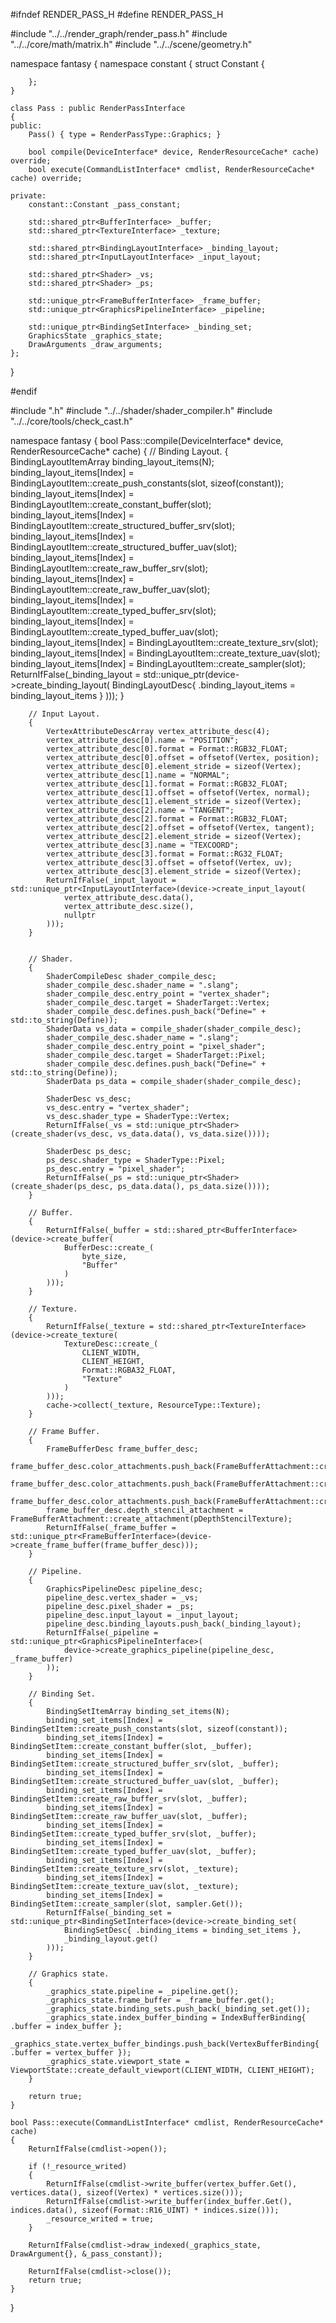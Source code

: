 #ifndef RENDER_PASS_H
#define RENDER_PASS_H
 
#include "../../render_graph/render_pass.h"
#include "../../core/math/matrix.h"
#include "../../scene/geometry.h"
 
namespace fantasy
{
	namespace constant
	{
		struct Constant
		{

		};
	}

	class Pass : public RenderPassInterface
	{
	public:
		Pass() { type = RenderPassType::Graphics; }

		bool compile(DeviceInterface* device, RenderResourceCache* cache) override;
		bool execute(CommandListInterface* cmdlist, RenderResourceCache* cache) override;

	private:
		constant::Constant _pass_constant;

		std::shared_ptr<BufferInterface> _buffer;
		std::shared_ptr<TextureInterface> _texture;
		
		std::shared_ptr<BindingLayoutInterface> _binding_layout;
		std::shared_ptr<InputLayoutInterface> _input_layout;

		std::shared_ptr<Shader> _vs;
		std::shared_ptr<Shader> _ps;

		std::unique_ptr<FrameBufferInterface> _frame_buffer;
		std::unique_ptr<GraphicsPipelineInterface> _pipeline;

		std::unique_ptr<BindingSetInterface> _binding_set;
		GraphicsState _graphics_state;
        DrawArguments _draw_arguments;
	};

}
 
#endif



#include ".h"
#include "../../shader/shader_compiler.h"
#include "../../core/tools/check_cast.h"

namespace fantasy
{
	bool Pass::compile(DeviceInterface* device, RenderResourceCache* cache)
	{
		// Binding Layout.
		{
			BindingLayoutItemArray binding_layout_items(N);
			binding_layout_items[Index] = BindingLayoutItem::create_push_constants(slot, sizeof(constant));
			binding_layout_items[Index] = BindingLayoutItem::create_constant_buffer(slot);
			binding_layout_items[Index] = BindingLayoutItem::create_structured_buffer_srv(slot);
			binding_layout_items[Index] = BindingLayoutItem::create_structured_buffer_uav(slot);
			binding_layout_items[Index] = BindingLayoutItem::create_raw_buffer_srv(slot);
			binding_layout_items[Index] = BindingLayoutItem::create_raw_buffer_uav(slot);
			binding_layout_items[Index] = BindingLayoutItem::create_typed_buffer_srv(slot);
			binding_layout_items[Index] = BindingLayoutItem::create_typed_buffer_uav(slot);
			binding_layout_items[Index] = BindingLayoutItem::create_texture_srv(slot);
			binding_layout_items[Index] = BindingLayoutItem::create_texture_uav(slot);
			binding_layout_items[Index] = BindingLayoutItem::create_sampler(slot);
			ReturnIfFalse(_binding_layout = std::unique_ptr<BindingLayoutInterface>(device->create_binding_layout(
				BindingLayoutDesc{ .binding_layout_items = binding_layout_items }
			)));
		}

		// Input Layout.
		{
			VertexAttributeDescArray vertex_attribute_desc(4);
			vertex_attribute_desc[0].name = "POSITION";
			vertex_attribute_desc[0].format = Format::RGB32_FLOAT;
			vertex_attribute_desc[0].offset = offsetof(Vertex, position);
			vertex_attribute_desc[0].element_stride = sizeof(Vertex);
			vertex_attribute_desc[1].name = "NORMAL";
			vertex_attribute_desc[1].format = Format::RGB32_FLOAT;
			vertex_attribute_desc[1].offset = offsetof(Vertex, normal);
			vertex_attribute_desc[1].element_stride = sizeof(Vertex);
			vertex_attribute_desc[2].name = "TANGENT";
			vertex_attribute_desc[2].format = Format::RGB32_FLOAT;
			vertex_attribute_desc[2].offset = offsetof(Vertex, tangent);
			vertex_attribute_desc[2].element_stride = sizeof(Vertex);
			vertex_attribute_desc[3].name = "TEXCOORD";
			vertex_attribute_desc[3].format = Format::RG32_FLOAT;
			vertex_attribute_desc[3].offset = offsetof(Vertex, uv);
			vertex_attribute_desc[3].element_stride = sizeof(Vertex);
			ReturnIfFalse(_input_layout = std::unique_ptr<InputLayoutInterface>(device->create_input_layout(
				vertex_attribute_desc.data(),
				vertex_attribute_desc.size(),
				nullptr
			)));
		}


		// Shader.
		{
			ShaderCompileDesc shader_compile_desc;
			shader_compile_desc.shader_name = ".slang";
			shader_compile_desc.entry_point = "vertex_shader";
			shader_compile_desc.target = ShaderTarget::Vertex;
			shader_compile_desc.defines.push_back("Define=" + std::to_string(Define));
			ShaderData vs_data = compile_shader(shader_compile_desc);
			shader_compile_desc.shader_name = ".slang";
			shader_compile_desc.entry_point = "pixel_shader";
			shader_compile_desc.target = ShaderTarget::Pixel;
			shader_compile_desc.defines.push_back("Define=" + std::to_string(Define));
			ShaderData ps_data = compile_shader(shader_compile_desc);

			ShaderDesc vs_desc;
			vs_desc.entry = "vertex_shader";
			vs_desc.shader_type = ShaderType::Vertex;
			ReturnIfFalse(_vs = std::unique_ptr<Shader>(create_shader(vs_desc, vs_data.data(), vs_data.size())));

			ShaderDesc ps_desc;
			ps_desc.shader_type = ShaderType::Pixel;
			ps_desc.entry = "pixel_shader";
			ReturnIfFalse(_ps = std::unique_ptr<Shader>(create_shader(ps_desc, ps_data.data(), ps_data.size())));
		}

		// Buffer.
		{
			ReturnIfFalse(_buffer = std::shared_ptr<BufferInterface>(device->create_buffer(
				BufferDesc::create_(
					byte_size, 
					"Buffer"
				)
			)));
		}

		// Texture.
		{
			ReturnIfFalse(_texture = std::shared_ptr<TextureInterface>(device->create_texture(
				TextureDesc::create_(
					CLIENT_WIDTH,
					CLIENT_HEIGHT,
					Format::RGBA32_FLOAT,
					"Texture"
				)
			)));
			cache->collect(_texture, ResourceType::Texture);
		}
 
		// Frame Buffer.
		{
			FrameBufferDesc frame_buffer_desc;
			frame_buffer_desc.color_attachments.push_back(FrameBufferAttachment::create_attachment(pRenderTargetTexture));
			frame_buffer_desc.color_attachments.push_back(FrameBufferAttachment::create_attachment(pRenderTargetTexture));
			frame_buffer_desc.color_attachments.push_back(FrameBufferAttachment::create_attachment(pRenderTargetTexture));
			frame_buffer_desc.depth_stencil_attachment = FrameBufferAttachment::create_attachment(pDepthStencilTexture);
			ReturnIfFalse(_frame_buffer = std::unique_ptr<FrameBufferInterface>(device->create_frame_buffer(frame_buffer_desc)));
		}
 
		// Pipeline.
		{
			GraphicsPipelineDesc pipeline_desc;
			pipeline_desc.vertex_shader = _vs;
			pipeline_desc.pixel_shader = _ps;
			pipeline_desc.input_layout = _input_layout;
			pipeline_desc.binding_layouts.push_back(_binding_layout);
			ReturnIfFalse(_pipeline = std::unique_ptr<GraphicsPipelineInterface>(
				device->create_graphics_pipeline(pipeline_desc, _frame_buffer)
			));
		}

		// Binding Set.
		{
			BindingSetItemArray binding_set_items(N);
			binding_set_items[Index] = BindingSetItem::create_push_constants(slot, sizeof(constant));
			binding_set_items[Index] = BindingSetItem::create_constant_buffer(slot, _buffer);
			binding_set_items[Index] = BindingSetItem::create_structured_buffer_srv(slot, _buffer);
			binding_set_items[Index] = BindingSetItem::create_structured_buffer_uav(slot, _buffer);
			binding_set_items[Index] = BindingSetItem::create_raw_buffer_srv(slot, _buffer);
			binding_set_items[Index] = BindingSetItem::create_raw_buffer_uav(slot, _buffer);
			binding_set_items[Index] = BindingSetItem::create_typed_buffer_srv(slot, _buffer);
			binding_set_items[Index] = BindingSetItem::create_typed_buffer_uav(slot, _buffer);
			binding_set_items[Index] = BindingSetItem::create_texture_srv(slot, _texture);
			binding_set_items[Index] = BindingSetItem::create_texture_uav(slot, _texture);
			binding_set_items[Index] = BindingSetItem::create_sampler(slot, sampler.Get());
			ReturnIfFalse(_binding_set = std::unique_ptr<BindingSetInterface>(device->create_binding_set(
				BindingSetDesc{ .binding_items = binding_set_items },
				_binding_layout.get()
			)));
		}

		// Graphics state.
		{
			_graphics_state.pipeline = _pipeline.get();
			_graphics_state.frame_buffer = _frame_buffer.get();
			_graphics_state.binding_sets.push_back(_binding_set.get());
			_graphics_state.index_buffer_binding = IndexBufferBinding{ .buffer = index_buffer };
			_graphics_state.vertex_buffer_bindings.push_back(VertexBufferBinding{ .buffer = vertex_buffer });
			_graphics_state.viewport_state = ViewportState::create_default_viewport(CLIENT_WIDTH, CLIENT_HEIGHT);
		}

		return true;
	}

	bool Pass::execute(CommandListInterface* cmdlist, RenderResourceCache* cache)
	{
		ReturnIfFalse(cmdlist->open());

		if (!_resource_writed)
		{
			ReturnIfFalse(cmdlist->write_buffer(vertex_buffer.Get(), vertices.data(), sizeof(Vertex) * vertices.size()));
			ReturnIfFalse(cmdlist->write_buffer(index_buffer.Get(), indices.data(), sizeof(Format::R16_UINT) * indices.size()));
			_resource_writed = true;
		}

		ReturnIfFalse(cmdlist->draw_indexed(_graphics_state, DrawArgument{}, &_pass_constant));

		ReturnIfFalse(cmdlist->close());
		return true;
	}
}

